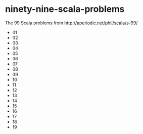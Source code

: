 # ninety-nine-scala-problems
The 99 Scala problems from http://aperiodic.net/phil/scala/s-99/

* 01
* 02
* 03
* 04
* 05
* 06
* 07
* 08
* 09
* 10
* 11
* 12
* 13
* 14
* 15
* 16
* 17
* 18
* 19

